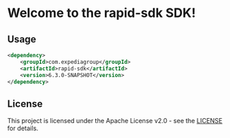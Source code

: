 # Welcome to the rapid-sdk SDK!

## Usage
```xml
<dependency>
    <groupId>com.expediagroup</groupId>
    <artifactId>rapid-sdk</artifactId>
    <version>6.3.0-SNAPSHOT</version>
</dependency>
```

## License

This project is licensed under the Apache License v2.0 - see the [LICENSE](LICENSE) for details.
